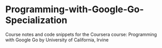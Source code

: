 # Programming-with-Google-Go-Specialization
Course notes and code snippets for the Coursera course: Programming with Google Go by University of California, Irvine
